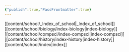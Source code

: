 ```yaml
---
{"publish":true,"PassFrontmatter":true}
---
```




 [[content/school/_Index_of_school\|_Index_of_school]]
 [[content/school/biology/index-biology\|index-biology]]
 [[content/school/compsci/index-compsci\|index-compsci]]
 [[content/school/history/index-history\|index-history]]
 [[content/school/index\|index]]

